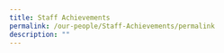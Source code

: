 ```yaml
---
title: Staff Achievements
permalink: /our-people/Staff-Achievements/permalink
description: ""
---
```

